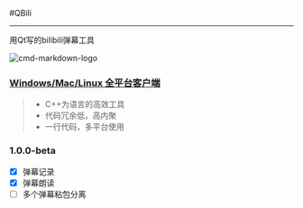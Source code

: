 #QBili 

------

用Qt写的bilibili弹幕工具

![cmd-markdown-logo](https://chunsource.top/main.png)
### [Windows/Mac/Linux 全平台客户端](https://github.com/ChunSource/QBili/releases/tag/1.0.0-beta)

> * C++为语言的高效工具
> * 代码冗余低，高内聚
> * 一行代码，多平台使用

### 1.0.0-beta
- [x] 弹幕记录
- [x] 弹幕朗读
- [ ] 多个弹幕粘包分离